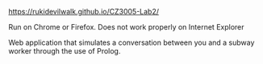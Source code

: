 https://rukidevilwalk.github.io/CZ3005-Lab2/

Run on Chrome or Firefox. Does not work properly on Internet Explorer

Web application that simulates a conversation between you and a subway worker through the use of Prolog.
